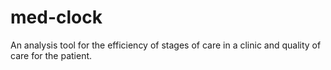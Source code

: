 # med-clock
An analysis tool for the efficiency of stages of care in a clinic and quality of care for the patient.

